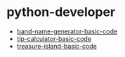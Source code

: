 # python-developer
- [band-name-generator-basic-code](https://github.com/devliwa/band-name-generator)
- [tip-calculator-basic-code](https://github.com/devliwa/tip-calculator)
- [treasure-island-basic-code](https://github.com/devliwa/treasure-island) 
